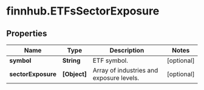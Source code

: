 # finnhub.ETFsSectorExposure

## Properties

Name | Type | Description | Notes
------------ | ------------- | ------------- | -------------
**symbol** | **String** | ETF symbol. | [optional] 
**sectorExposure** | **[Object]** | Array of industries and exposure levels. | [optional] 


